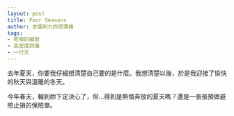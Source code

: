 ```yaml
---
layout: post
title: Four Seasons
author: 史蛋利九的部落格
tags:
- 呢喃的細雨
- 高密度詞藻
- 一行文
---
```


去年夏天，你要我仔細想清楚自己要的是什麼。我想清楚以後，於是我迎接了愉快的秋天與溫暖的冬天。

今年春天，輪到妳下定決心了，但...得到是熱情奔放的夏天嗎？還是一張張預做避險止損的保險單。
